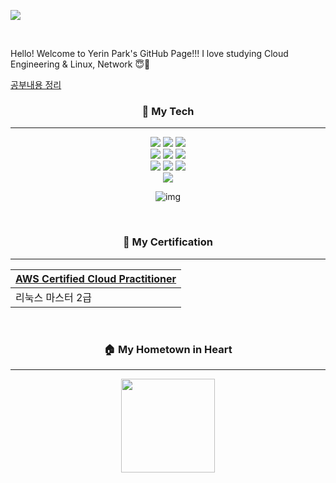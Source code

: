 <p>
  <img src="https://capsule-render.vercel.app/api?type=rect&color=gradient&customColorList=15&height=150&section=header&animation=fadeIn&fontAlignY=45&text=PUDDING&desc=Loving%20Cloud&descAlignY=70&descAlign=62&fontSize=90"/>
</p>

<br>

Hello! Welcome to Yerin Park's GitHub Page!!! I love studying Cloud Engineering & Linux, Network 😇📘

[공부내용 정리](https://github.com/exrin3091/StudyContents)

<div align="center">

### 🥲 My Tech

---

![](https://img.shields.io/badge/Amazon_AWS-FF9900?style=for-the-badge&logo=amazonaws&logoColor=white) ![](https://img.shields.io/badge/MySQL-005C84?style=for-the-badge&logo=mysql&logoColor=white)
![](https://img.shields.io/badge/docker-%230db7ed.svg?style=for-the-badge&logo=docker&logoColor=white) <br>
![](https://img.shields.io/badge/Linux-FCC624?style=for-the-badge&logo=linux&logoColor=black)
![](https://img.shields.io/badge/Cent%20OS-262577?style=for-the-badge&logo=CentOS&logoColor=white)
![](https://img.shields.io/badge/Ubuntu-E95420?style=for-the-badge&logo=ubuntu&logoColor=white) <br>
![](https://img.shields.io/badge/GNU%20Bash-4EAA25?style=for-the-badge&logo=GNU%20Bash&logoColor=white)
![](https://img.shields.io/badge/GIT-E44C30?style=for-the-badge&logo=git&logoColor=white)
![](https://img.shields.io/badge/GitHub_Actions-2088FF?style=for-the-badge&logo=github-actions&logoColor=white) <br>
![](https://img.shields.io/badge/Adobe%20Photoshop-31A8FF?logo=adobephotoshop&logoColor=fff&style=for-the-badge)

![img](https://github.com/exrin3091/exrin3091/assets/116437605/6a0fd30c-e502-421b-a80f-11291c225d9f)

<br>

### 📝 My Certification

---

|[AWS Certified Cloud Practitioner](https://www.credly.com/badges/a27170c6-d4bb-4ede-bb29-04e2f5150198/public_url)|
|--|
|리눅스 마스터 2급|

<br>

### 🏠 My Hometown in Heart

---
<img src="https://github.com/exrin3091/exrin3091/assets/116437605/8ee89722-5a4b-4011-9824-b5ffd96b039e" width="150" height="150">

</div>

